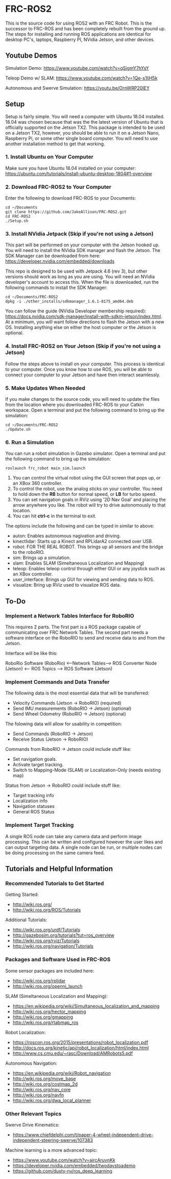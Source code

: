 # FRC-ROS2

This is the source code for using ROS2 with an FRC Robot. This is the successor to FRC-ROS and has been completely rebuilt from the ground up. The steps for installing and running ROS applications are identical for desktop PC's, laptops, Raspberry PI, NVidia Jetson, and other devices.

## Youtube Demos
Simulation Demo: https://www.youtube.com/watch?v=qSjgmY7hYsY

Teleop Demo w/ SLAM: https://www.youtube.com/watch?v=1Qe-s1liH5k

Autonomous and Swerve Simulation: https://youtu.be/OrnWRP20IEY

## Setup

Setup is fairly simple. You will need a computer with Ubuntu 18.04 installed. 18.04 was chosen because that was the the latest version of Ubuntu that is officially supported on the Jetson TX2. This package is intended to be used on a Jetson TX2, however, you should be able to run it on a Jetson Nano, Raspberry Pi, or some other single board computer. You will need to use another installation method to get that working.

### 1. Install Ubuntu on Your Computer

Make sure you have Ubuntu 18.04 installed on your computer: https://ubuntu.com/tutorials/install-ubuntu-desktop-1804#1-overview

### 2. Download FRC-ROS2 to Your Computer

Enter the following to download FRC-ROS to your Documents:
```
cd ~/Documents
git clone https://github.com/JakeAllison/FRC-ROS2.git
cd FRC-ROS2
./Setup.sh
```

### 3. Install NVidia Jetpack (Skip if you're not using a Jetson)

This part will be performed on your computer with the Jetson hooked up.
You will need to install the NVidia SDK manager and flash the Jetson. 
The SDK Manager can be downloaded from here: https://developer.nvidia.com/embedded/downloads

This repo is designed to be used with Jetpack 4.6 (rev 3), but other versions should work as long as you are using. You will need an NVidia developer's account to access this. When the file is downloaded, run the following commands to install the SDK Manager:

```
cd ~/Documents/FRC-ROS2
dpkg -i ./other_installs/sdkmanager_1.6.1-8175_amd64.deb
```

You can follow the guide (NVidia Developer membership required): https://docs.nvidia.com/sdk-manager/install-with-sdkm-jetson/index.html. At a minimum, you will want follow directions to flash the Jetson with a new OS. Installing anything else on either the host computer or the Jetson is optional.

### 4. Install FRC-ROS2 on Your Jetson (Skip if you're not using a Jetson)

Follow the steps above to install on your computer. This process is identical to your computer. Once you know how to use ROS, you will be able to connect your computer to your Jetson and have then interact seamlessly.

### 5. Make Updates When Needed

If you make changes to the source code, you will need to update the files from the location where you downloaded FRC-ROS to your Catkin workspace. Open a terminal and put the following command to bring up the simulation:

```
cd ~/Documents/FRC-ROS2
./Update.sh
```

### 6. Run a Simulation


You can run a robot simulation in Gazebo simulator. Open a terminal and put the following command to bring up the simulation:
```
roslaunch frc_robot main_sim.launch
```
1. You can control the virtual robot using the GUI screen that pops up, or an XBox 360 controller.
2. To control the robot, use the analog sticks on your controller. You need to hold down the **RB** button for normal speed, or **LB** for turbo speed.
2. You can set navigation goals in RViz using '2D Nav Goal' and placing the arrow anywhere you like. The robot will try to drive autonomously to that location.
3. You can hit **ctrl-c** in the terminal to exit.

The options include the following and can be typed in similar to above:
- auton: Enables autonomous nagivation and driving.
- kinectlidar: Starts up a Kinect and RPLidarA2 connected over USB.
- robot: FOR THE REAL ROBOT. This brings up all sensors and the bridge to the roboRIO.
- sim: Brings up a simulation.
- slam: Enables SLAM (Simeltaneous Localization and Mapping)
- teleop: Enables teleop control through either GUI or any joystick such as an XBox controller.
- user_interface: Brings up GUI for viewing and sending data to ROS.
- visualize: Bring up RViz used to visualize ROS data.

## To-Do

### Implement a Network Tables Interface for RoboRIO

This requires 2 parts. The first part is a ROS package capable of communicating over FRC Network Tables. The second part needs a software interface on the RoboRIO to send and receive data to and from the Jetson.

Interface will be like this:

RoboRio Software (RoboRio) <--Network Tables--> ROS Converter Node (Jetson) <-- ROS Topics --> ROS Software (Jetson)

### Implement Commands and Data Transfer

The following data is the most essential data that will be transferred:
- Velocity Commands (Jetson -> RoboRIO) (required)
- Send IMU measurements (RoboRIO -> Jetson) (optional)
- Send Wheel Odometry (RoboRIO -> Jetson) (optional)

The folowing data will allow for usability in competition:
- Send Commands (RoboRIO -> Jetson)
- Receive Status (Jetson -> RoboRIO)

Commands from RoboRIO -> Jetson could include stuff like:
- Set navigation goals.
- Activate target tracking.
- Switch to Mapping-Mode (SLAM) or Localization-Only (needs existing map)

Status from Jetson -> RoboRIO could include stuff like:
- Target tracking info
- Localization info
- Navigation statuses
- General ROS Status

### Implement Target Tracking

A single ROS node can take any camera data and perform image processing. This can be written and configured however the user likes and can output targeting data. A single node can be run, or multiple nodes can be doing processing on the same camera feed.

## Tutorials and Helpful Information

### Recommended Tutorials to Get Started

Getting Started:
- http://wiki.ros.org/
- http://wiki.ros.org/ROS/Tutorials

Additional Tutorials:
- http://wiki.ros.org/urdf/Tutorials
- http://gazebosim.org/tutorials?tut=ros_overview
- http://wiki.ros.org/rviz/Tutorials
- http://wiki.ros.org/navigation/Tutorials

### Packages and Software Used in FRC-ROS

Some sensor packages are included here:
- http://wiki.ros.org/rplidar
- http://wiki.ros.org/openni_launch

SLAM (Simeltaneous Localization and Mapping):
- https://en.wikipedia.org/wiki/Simultaneous_localization_and_mapping
- http://wiki.ros.org/hector_mapping
- http://wiki.ros.org/gmapping
- http://wiki.ros.org/rtabmap_ros

Robot Localization:
- https://roscon.ros.org/2015/presentations/robot_localization.pdf
- http://docs.ros.org/kinetic/api/robot_localization/html/index.html
- http://www.cs.cmu.edu/~rasc/Download/AMRobots5.pdf

Autonomous Navigation:
- https://en.wikipedia.org/wiki/Robot_navigation
- http://wiki.ros.org/move_base
- http://wiki.ros.org/costmap_2d
- http://wiki.ros.org/nav_core
- http://wiki.ros.org/navfn
- http://wiki.ros.org/dwa_local_planner

### Other Relevant Topics

Swerve Drive Kinematics:
- https://www.chiefdelphi.com/t/paper-4-wheel-independent-drive-independent-steering-swerve/107383

Machine learning is a more advanced topic:
- https://www.youtube.com/watch?v=aircAruvnKk
- https://developer.nvidia.com/embedded/twodaystoademo
- https://github.com/dusty-nv/ros_deep_learning

